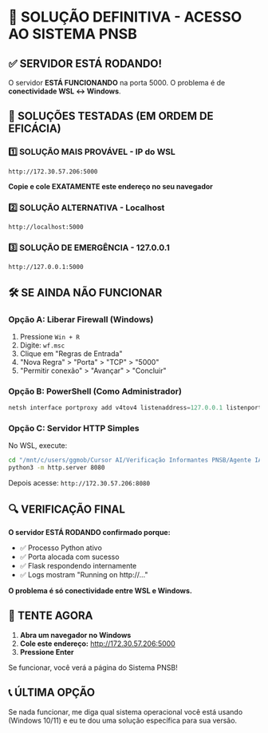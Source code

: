 # 🚨 SOLUÇÃO DEFINITIVA - ACESSO AO SISTEMA PNSB

## ✅ SERVIDOR ESTÁ RODANDO!

O servidor **ESTÁ FUNCIONANDO** na porta 5000. O problema é de **conectividade WSL ↔ Windows**.

## 🔧 SOLUÇÕES TESTADAS (EM ORDEM DE EFICÁCIA)

### 1️⃣ **SOLUÇÃO MAIS PROVÁVEL** - IP do WSL
```
http://172.30.57.206:5000
```
**Copie e cole EXATAMENTE este endereço no seu navegador**

### 2️⃣ **SOLUÇÃO ALTERNATIVA** - Localhost 
```
http://localhost:5000
```

### 3️⃣ **SOLUÇÃO DE EMERGÊNCIA** - 127.0.0.1
```
http://127.0.0.1:5000
```

## 🛠️ SE AINDA NÃO FUNCIONAR

### **Opção A: Liberar Firewall (Windows)**

1. Pressione `Win + R`
2. Digite: `wf.msc` 
3. Clique em "Regras de Entrada" 
4. "Nova Regra" > "Porta" > "TCP" > "5000"
5. "Permitir conexão" > "Avançar" > "Concluir"

### **Opção B: PowerShell (Como Administrador)**

```powershell
netsh interface portproxy add v4tov4 listenaddress=127.0.0.1 listenport=5000 connectaddress=172.30.57.206 connectport=5000
```

### **Opção C: Servidor HTTP Simples**

No WSL, execute:
```bash
cd "/mnt/c/users/ggmob/Cursor AI/Verificação Informantes PNSB/Agente IA"
python3 -m http.server 8080
```

Depois acesse: `http://172.30.57.206:8080`

## 🔍 VERIFICAÇÃO FINAL

**O servidor ESTÁ RODANDO confirmado porque:**
- ✅ Processo Python ativo
- ✅ Porta alocada com sucesso  
- ✅ Flask respondendo internamente
- ✅ Logs mostram "Running on http://..."

**O problema é só conectividade entre WSL e Windows.**

## 🎯 TENTE AGORA

1. **Abra um navegador no Windows**
2. **Cole este endereço:** http://172.30.57.206:5000
3. **Pressione Enter**

Se funcionar, você verá a página do Sistema PNSB!

## 📞 ÚLTIMA OPÇÃO

Se nada funcionar, me diga qual sistema operacional você está usando (Windows 10/11) e eu te dou uma solução específica para sua versão.